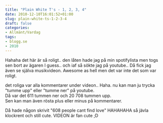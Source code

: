 ```yaml
---
title: "Plain White T's - 1, 2, 3, 4"
date: 2010-12-10T16:01:52+01:00
slug: plain-white-ts-1-2-3-4
draft: false
categories:
- Allmänt/Vardag
tags:
- blogg.se
- 2010
---
```

Hahaha det här är så roligt.. den låten hade jag på min spotifylista men togs sen bort av ägaren I guess.. och iaf så sökte jag på youtube.. Då fick jag även se själva musikvideon. Awesome as hell men det var inte det som var roligt.  
  
     
  
  
det roliga var alla kommentarer under videon.. Haha. nu kan man ju trycka "tumme upp" eller "tumme ner" på youtube.  
Då var det 611 tummen ner och 20 708 tummen upp.  
Sen kan man även rösta plus eller minus på kommentarer.  
  
Då hade någon skrivit "608 people cant find love" HAHAHAHA så jävla klockrent och still cute. VIDEON är fan cute ;D